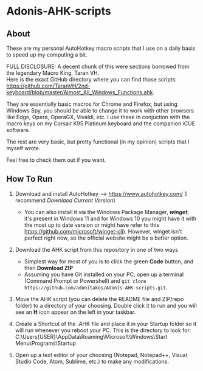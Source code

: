 # Adonis-AHK-scripts
## About
These are my personal AutoHotkey macro scripts that I use on a daily basis to speed up my computing a bit.

FULL DISCLOSURE: A decent chunk of this were sections borrowed from the legendary Macro King, Taran VH.  
Here is the exact GitHub directory where you can find those scripts: https://github.com/TaranVH/2nd-keyboard/blob/master/Almost_All_Windows_Functions.ahk.

They are essentially basic macros for Chrome and Firefox, but using Windows Spy, you should be able to change it to work with other browsers like Edge, Opera, OperaGX, Vivaldi, etc. I use these in conjuction with the macro keys on my Corsair K95 Platinum keyboard and the companion iCUE software.

The rest are very basic, but pretty functional (in my opinion) scripts that I myself wrote.

Feel free to check them out if you want.

## How To Run
1. Download and install AutoHotkey --> https://www.autohotkey.com/ (I recommend *Downlaod Current Version*)
    - You can also install it via the Windows Package Manager, ***winget***; it's present in Windows 11 and for Windows 10 you might have it with the most up to date version or       might have refer to this https://github.com/microsoft/winget-cli). However, winget isn't perfect right now, so the official website might be a better option.

2. Download the AHK script from this repository in one of two ways
   - Simplest way for most of you is to click the green **Code** button, and then **Download ZIP**
   - Assuming you have Git installed on your PC, open up a terminal (Command Prompt or Powershell) and `git clone https://github.com/adonitakos/Adonis-AHK-scripts.git`.

3. Move the AHK script (you can delete the README file and ZIP/repo folder) to a directory of your choosing. Double click it to run and you will see an **H** icon appear on the      left in your taskbar. 

4. Create a Shortcut of the .AHK file and place it in your Startup folder so it will run whenever you reboot your PC. This is the directory to look for: C:\Users\{USER}\AppData\Roaming\Microsoft\Windows\Start Menu\Programs\Startup

5. Open up a text editor of your choosing (Notepad, Notepad++, Visual Studio Code, Atom, Sublime, etc.) to make any modifications.
